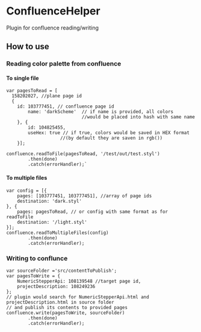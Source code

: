 # ConfluenceHelper
Plugin for confluence reading/writing
## How to use
### Reading color palette from confluence
#### To single file
```
var pagesToRead = [
  158202027, //plane page id
  {
    id: 103777451, // confluence page id
		name: 'darkScheme'  // if name is provided, all colors
		                    //would be placed into hash with same name
	}, {
		id: 104825455,
		useHex: true // if true, colors would be saved in HEX format 
		            //(by default they are saven in rgb())
	}];

confluence.readToFile(pagesToRead, '/test/out/test.styl')
		.then(done)
		.catch(errorHandler);`
```
#### To multiple files
```
var config = [{
	pages: [103777451, 103777451], //array of page ids
	destination: 'dark.styl'
}, {
	pages: pagesToRead, // or config with same format as for readToFile
	destination: '/light.styl'
}]; 
confluence.readToMultipleFiles(config)
		.then(done)
		.catch(errorHandler);

```

### Writing to conflunce
```
var sourceFolder ='src/contentToPublish';
var pagesToWrite = {
	NumericStepperApi: 108139548 //target page id,
	projectDescription: 108249236
};
// plugin would search for NumericStepperApi.html and projectDescription.html in source folder 
// and publish its contents to provided pages
confluence.write(pagesToWrite, sourceFolder)
		.then(done)
		.catch(errorHandler);
```